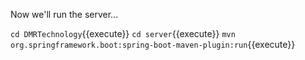 Now we'll run the server...

`cd DMRTechnology`{{execute}}
`cd server`{{execute}}
`mvn org.springframework.boot:spring-boot-maven-plugin:run`{{execute}}
